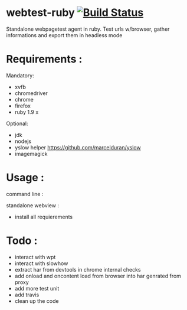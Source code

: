 webtest-ruby [![Build Status](https://travis-ci.org/kalw/webtest-ruby.png?branch=master)](undefined)
============

Standalone webpagetest agent in ruby. Test urls w/browser, gather informations and export them in headless mode



Requirements :
============

Mandatory:

- xvfb
- chromedriver
- chrome
- firefox
- ruby 1.9 x

Optional:

- jdk 
- nodejs
- yslow helper https://github.com/marcelduran/yslow
- imagemagick


Usage :
============

command line :

standalone webview :

- install all requierements


Todo :
============
 
- interact with wpt
- interact with slowhow
- extract har from devtools in chrome internal checks
- add onload and oncontent load from browser into har genrated from proxy
- add more test unit
- add travis
- clean up the code
